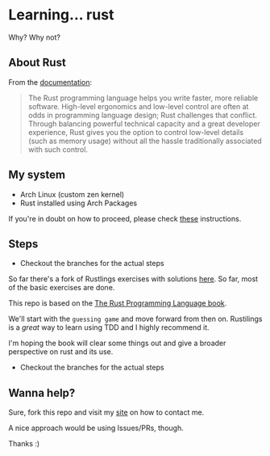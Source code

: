 # Learning... rust

Why? Why not?

## About Rust

From the [documentation](https://doc.rust-lang.org/):

> The Rust programming language helps you write faster, more reliable software. High-level ergonomics and low-level control are often at odds in programming language design; Rust challenges that conflict. Through balancing powerful technical capacity and a great developer experience, Rust gives you the option to control low-level details (such as memory usage) without all the hassle traditionally associated with such control.

## My system

  + Arch Linux (custom zen kernel)
  + Rust installed using Arch Packages

If you're in doubt on how to proceed, please check [these](https://doc.rust-lang.org/book/ch01-01-installation.html) instructions.

## Steps

  + Checkout the branches for the actual steps

So far there's a fork of Rustlings exercises with solutions [here](https://github.com/trinaldi/rustlings-solutions). So far, most of the basic exercises are done.

This repo is based on the [The Rust Programming Language book](https://doc.rust-lang.org/book/).

We'll start with the `guessing game` and move forward from then on. Rustilings is a *great* way to learn using TDD and I highly recommend it.

I'm hoping the book will clear some things out and give a broader perspective on rust and its use.

  + Checkout the branches for the actual steps

## Wanna help?

Sure, fork this repo and visit my [site](trinaldi.com) on how to contact me.

A nice approach would be using Issues/PRs, though.

Thanks :)
